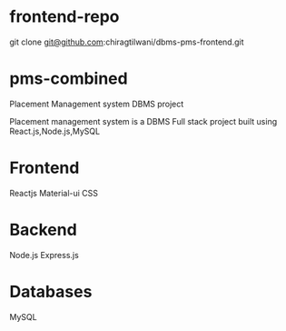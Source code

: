 # frontend-repo
git clone git@github.com:chiragtilwani/dbms-pms-frontend.git

# pms-combined
Placement Management system DBMS project

Placement management system is a DBMS Full stack project built using React.js,Node.js,MySQL

# Frontend 
Reactjs
Material-ui
CSS

# Backend
Node.js
Express.js

# Databases
MySQL
